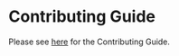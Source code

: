 # Contributing Guide

Please see [here](docs/docs/about/contributing.md) for the Contributing Guide.
